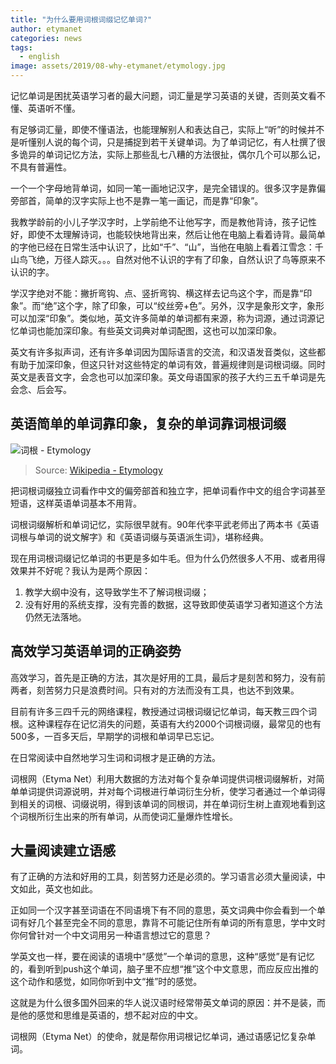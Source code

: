 ```yaml
---
title: "为什么要用词根词缀记忆单词?"
author: etymanet
categories: news
tags:
  - english
image: assets/2019/08-why-etymanet/etymology.jpg
---
```


记忆单词是困扰英语学习者的最大问题，词汇量是学习英语的关键，否则英文看不懂、英语听不懂。

有足够词汇量，即使不懂语法，也能理解别人和表达自己，实际上“听”的时候并不是听懂别人说的每个词，只是捕捉到若干关键单词。为了单词记忆，有人杜撰了很多诡异的单词记忆方法，实际上那些乱七八糟的方法很扯，偶尔几个可以那么记，不具有普遍性。

一个一个字母地背单词，如同一笔一画地记汉字，是完全错误的。很多汉字是靠偏旁部首，简单的汉字实际上也不是靠一笔一画记，而是靠“印象”。

我教学龄前的小儿子学汉字时，上学前绝不让他写字，而是教他背诗，孩子记性好，即使不太理解诗词，也能较快地背出来，然后让他在电脑上看着诗背。最简单的字他已经在日常生活中认识了，比如“千”、“山”，当他在电脑上看着江雪念：千山鸟飞绝，万径人踪灭。。。自然对他不认识的字有了印象，自然认识了鸟等原来不认识的字。

学汉字绝对不能：撇折弯钩、点、竖折弯钩、横这样去记鸟这个字，而是靠“印象”。而“绝”这个字，除了印象，可以“绞丝旁+色”。另外，汉字是象形文字，象形可以加深“印象”。类似地，英文许多简单的单词都有来源，称为词源，通过词源记忆单词也能加深印象。有些英文词典对单词配图，这也可以加深印象。

英文有许多拟声词，还有许多单词因为国际语言的交流，和汉语发音类似，这些都有助于加深印象，但这只针对这些特定的单词有效，普遍规律则是词根词缀。同时英文是表音文字，会念也可以加深印象。英文母语国家的孩子大约三五千单词是先会念、后会写。

## 英语简单的单词靠印象，复杂的单词靠词根词缀

![词根 - Etymology](/assets/2019/08-why-etymanet/etymological-relationships-tree.png)
> Source: [Wikipedia - Etymology](https://en.wikipedia.org/wiki/Etymology)

把词根词缀独立词看作中文的偏旁部首和独立字，把单词看作中文的组合字词甚至短语，这样英语单词基本不用背。

词根词缀解析和单词记忆，实际很早就有。90年代李平武老师出了两本书《英语词根与单词的说文解字》和《英语词缀与英语派生词》，堪称经典。

现在用词根词缀记忆单词的书更是多如牛毛。但为什么仍然很多人不用、或者用得效果并不好呢？我认为是两个原因：

1. 教学大纲中没有，这导致学生不了解词根词缀；
1. 没有好用的系统支撑，没有完善的数据，这导致即使英语学习者知道这个方法仍然无法落地。

## 高效学习英语单词的正确姿势

高效学习，首先是正确的方法，其次是好用的工具，最后才是刻苦和努力，没有前两者，刻苦努力只是浪费时间。只有对的方法而没有工具，也达不到效果。

目前有许多三四千元的网络课程，教授通过词根词缀记忆单词，每天教三四个词根。这种课程存在记忆消失的问题，英语有大约2000个词根词缀，最常见的也有500多，一百多天后，早期学的词根和单词早已忘记。

在日常阅读中自然地学习生词和词根才是正确的方法。

词根网（Etyma Net）利用大数据的方法对每个复杂单词提供词根词缀解析，对简单单词提供词源说明，并对每个词根进行单词衍生分析，使学习者通过一个单词得到相关的词根、词缀说明，得到该单词的同根词，并在单词衍生树上直观地看到这个词根所衍生出来的所有单词，从而使词汇量爆炸性增长。

## 大量阅读建立语感

有了正确的方法和好用的工具，刻苦努力还是必须的。学习语言必须大量阅读，中文如此，英文也如此。

正如同一个汉字甚至词语在不同语境下有不同的意思，英文词典中你会看到一个单词有好几个甚至完全不同的意思，靠背不可能记住所有单词的所有意思，学中文时你何曾针对一个中文词用另一种语言想过它的意思？

学英文也一样，要在阅读的语境中“感觉”一个单词的意思，这种“感觉”是有记忆的，看到听到push这个单词，脑子里不应想“推”这个中文意思，而应反应出推的这个动作和感觉，如同你听到中文“推”时的感觉。

这就是为什么很多国外回来的华人说汉语时经常带英文单词的原因：并不是装，而是他的感觉和思维是英语的，想不起对应的中文。

词根网（Etyma Net）的使命，就是帮你用词根记忆单词，通过语感记忆复杂单词。
